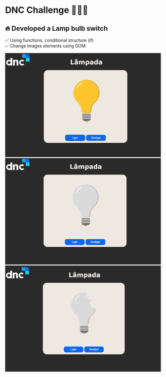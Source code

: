 # DNC Challenge 👨🏻‍💻 

<h2>🔥 Developed a Lamp bulb switch</h2>

✅ Using functions, conditional structure (if) <br />
✅ Change images elements using DOM <br />

<img src="./assets/images/on.png" alt="screens">
<img src="./assets/images/off.png" alt="screens">
<img src="./assets/images/screen-broken.png" alt="screens">